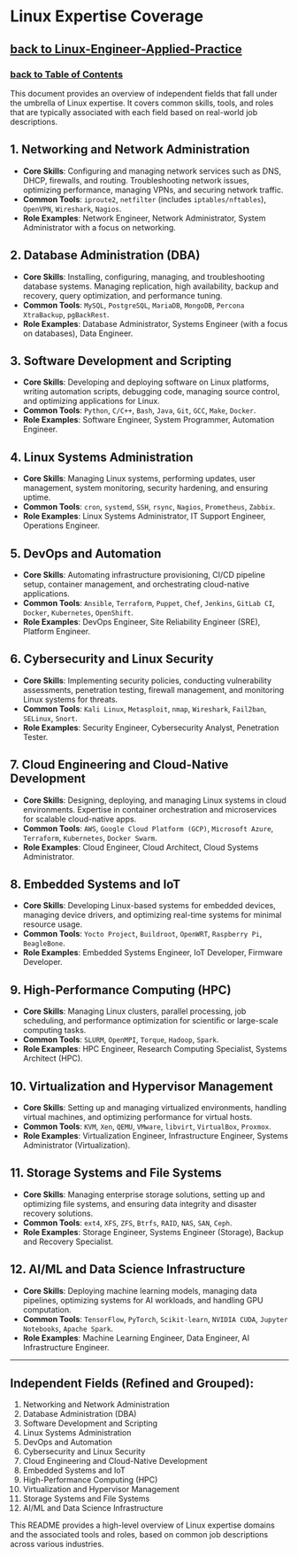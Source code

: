 
# Linux Expertise Coverage
## [**back to Linux-Engineer-Applied-Practice**](../README.md)
### [**back to Table of Contents**](../README.md)

This document provides an overview of independent fields that fall under the umbrella of Linux expertise. It covers common skills, tools, and roles that are typically associated with each field based on real-world job descriptions.

## 1. Networking and Network Administration
- **Core Skills**: Configuring and managing network services such as DNS, DHCP, firewalls, and routing. Troubleshooting network issues, optimizing performance, managing VPNs, and securing network traffic.
- **Common Tools**: `iproute2`, `netfilter` (includes `iptables/nftables`), `OpenVPN`, `Wireshark`, `Nagios`.
- **Role Examples**: Network Engineer, Network Administrator, System Administrator with a focus on networking.

## 2. Database Administration (DBA)
- **Core Skills**: Installing, configuring, managing, and troubleshooting database systems. Managing replication, high availability, backup and recovery, query optimization, and performance tuning.
- **Common Tools**: `MySQL`, `PostgreSQL`, `MariaDB`, `MongoDB`, `Percona XtraBackup`, `pgBackRest`.
- **Role Examples**: Database Administrator, Systems Engineer (with a focus on databases), Data Engineer.

## 3. Software Development and Scripting
- **Core Skills**: Developing and deploying software on Linux platforms, writing automation scripts, debugging code, managing source control, and optimizing applications for Linux.
- **Common Tools**: `Python`, `C/C++`, `Bash`, `Java`, `Git`, `GCC`, `Make`, `Docker`.
- **Role Examples**: Software Engineer, System Programmer, Automation Engineer.

## 4. Linux Systems Administration
- **Core Skills**: Managing Linux systems, performing updates, user management, system monitoring, security hardening, and ensuring uptime.
- **Common Tools**: `cron`, `systemd`, `SSH`, `rsync`, `Nagios`, `Prometheus`, `Zabbix`.
- **Role Examples**: Linux Systems Administrator, IT Support Engineer, Operations Engineer.

## 5. DevOps and Automation
- **Core Skills**: Automating infrastructure provisioning, CI/CD pipeline setup, container management, and orchestrating cloud-native applications.
- **Common Tools**: `Ansible`, `Terraform`, `Puppet`, `Chef`, `Jenkins`, `GitLab CI`, `Docker`, `Kubernetes`, `OpenShift`.
- **Role Examples**: DevOps Engineer, Site Reliability Engineer (SRE), Platform Engineer.

## 6. Cybersecurity and Linux Security
- **Core Skills**: Implementing security policies, conducting vulnerability assessments, penetration testing, firewall management, and monitoring Linux systems for threats.
- **Common Tools**: `Kali Linux`, `Metasploit`, `nmap`, `Wireshark`, `Fail2ban`, `SELinux`, `Snort`.
- **Role Examples**: Security Engineer, Cybersecurity Analyst, Penetration Tester.

## 7. Cloud Engineering and Cloud-Native Development
- **Core Skills**: Designing, deploying, and managing Linux systems in cloud environments. Expertise in container orchestration and microservices for scalable cloud-native apps.
- **Common Tools**: `AWS`, `Google Cloud Platform (GCP)`, `Microsoft Azure`, `Terraform`, `Kubernetes`, `Docker Swarm`.
- **Role Examples**: Cloud Engineer, Cloud Architect, Cloud Systems Administrator.

## 8. Embedded Systems and IoT
- **Core Skills**: Developing Linux-based systems for embedded devices, managing device drivers, and optimizing real-time systems for minimal resource usage.
- **Common Tools**: `Yocto Project`, `Buildroot`, `OpenWRT`, `Raspberry Pi`, `BeagleBone`.
- **Role Examples**: Embedded Systems Engineer, IoT Developer, Firmware Developer.

## 9. High-Performance Computing (HPC)
- **Core Skills**: Managing Linux clusters, parallel processing, job scheduling, and performance optimization for scientific or large-scale computing tasks.
- **Common Tools**: `SLURM`, `OpenMPI`, `Torque`, `Hadoop`, `Spark`.
- **Role Examples**: HPC Engineer, Research Computing Specialist, Systems Architect (HPC).

## 10. Virtualization and Hypervisor Management
- **Core Skills**: Setting up and managing virtualized environments, handling virtual machines, and optimizing performance for virtual hosts.
- **Common Tools**: `KVM`, `Xen`, `QEMU`, `VMware`, `libvirt`, `VirtualBox`, `Proxmox`.
- **Role Examples**: Virtualization Engineer, Infrastructure Engineer, Systems Administrator (Virtualization).

## 11. Storage Systems and File Systems
- **Core Skills**: Managing enterprise storage solutions, setting up and optimizing file systems, and ensuring data integrity and disaster recovery solutions.
- **Common Tools**: `ext4`, `XFS`, `ZFS`, `Btrfs`, `RAID`, `NAS`, `SAN`, `Ceph`.
- **Role Examples**: Storage Engineer, Systems Engineer (Storage), Backup and Recovery Specialist.

## 12. AI/ML and Data Science Infrastructure
- **Core Skills**: Deploying machine learning models, managing data pipelines, optimizing systems for AI workloads, and handling GPU computation.
- **Common Tools**: `TensorFlow`, `PyTorch`, `Scikit-learn`, `NVIDIA CUDA`, `Jupyter Notebooks`, `Apache Spark`.
- **Role Examples**: Machine Learning Engineer, Data Engineer, AI Infrastructure Engineer.

---

## Independent Fields (Refined and Grouped):
1. Networking and Network Administration
2. Database Administration (DBA)
3. Software Development and Scripting
4. Linux Systems Administration
5. DevOps and Automation
6. Cybersecurity and Linux Security
7. Cloud Engineering and Cloud-Native Development
8. Embedded Systems and IoT
9. High-Performance Computing (HPC)
10. Virtualization and Hypervisor Management
11. Storage Systems and File Systems
12. AI/ML and Data Science Infrastructure

This README provides a high-level overview of Linux expertise domains and the associated tools and roles, based on common job descriptions across various industries.
